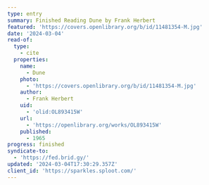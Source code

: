 ```yaml
---
type: entry
summary: Finished Reading Dune by Frank Herbert
featured: 'https://covers.openlibrary.org/b/id/11481354-M.jpg'
date: '2024-03-04'
read-of:
  type:
    - cite
  properties:
    name:
      - Dune
    photo:
      - 'https://covers.openlibrary.org/b/id/11481354-M.jpg'
    author:
      - Frank Herbert
    uid:
      - 'olid:OL893415W'
    url:
      - 'https://openlibrary.org/works/OL893415W'
    published:
      - 1965
progress: finished
syndicate-to:
  - 'https://fed.brid.gy/'
updated: '2024-03-04T17:30:29.357Z'
client_id: 'https://sparkles.sploot.com/'
---
```


